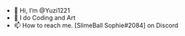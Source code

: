 - 👋 Hi, I’m @Yuzi1221
- 👀 I do Coding and Art
- 📫 How to reach me. [SlimeBall Sophie#2084] on Discord

<!---
Yuzi1221/Yuzi1221 is a ✨ special ✨ repository because its `README.md` (this file) appears on your GitHub profile.
You can click the Preview link to take a look at your changes.
--->
